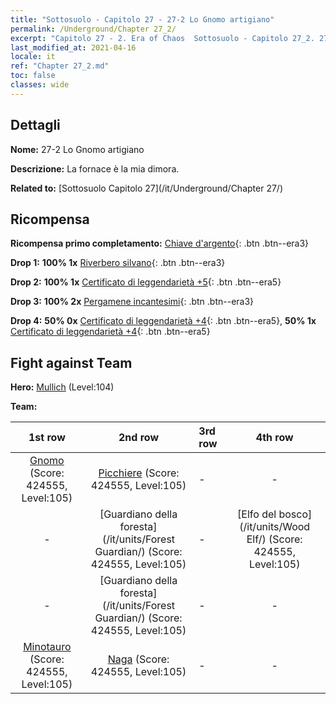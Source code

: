 ```yaml
---
title: "Sottosuolo - Capitolo 27 - 27-2 Lo Gnomo artigiano"
permalink: /Underground/Chapter 27_2/
excerpt: "Capitolo 27 - 2. Era of Chaos  Sottosuolo - Capitolo 27_2. 27-2 Lo Gnomo artigiano"
last_modified_at: 2021-04-16
locale: it
ref: "Chapter 27_2.md"
toc: false
classes: wide
---
```


## Dettagli

 **Nome:** 27-2 Lo Gnomo artigiano

 **Descrizione:** La fornace è la mia dimora.

 **Related to:** [Sottosuolo Capitolo 27](/it/Underground/Chapter 27/)

## Ricompensa

 **Ricompensa primo completamento:** [Chiave d'argento](/it/Items/con_693/){: .btn .btn--era3}

 **Drop 1:** **100% 1x** [Riverbero silvano](/it/Items/her_465/){: .btn .btn--era3}

 **Drop 2:** **100% 1x** [Certificato di leggendarietà +5](/it/Items/mat_102/){: .btn .btn--era5}

 **Drop 3:** **100% 2x** [Pergamene incantesimi](/it/Items/con_694/){: .btn .btn--era3}

 **Drop 4:** **50% 0x** [Certificato di leggendarietà +4](/it/Items/mat_95/){: .btn .btn--era5}, **50% 1x** [Certificato di leggendarietà +4](/it/Items/mat_95/){: .btn .btn--era5}


## Fight against Team
 **Hero:** [Mullich](/it/heroes/Mullich/) (Level:104)

 **Team:**


  | 1st row | 2nd row | 3rd row | 4th row |
  |:----:|:----:|:----|:----:|
  | [Gnomo](/it/units/Dwarf/) (Score: 424555, Level:105)  | [Picchiere](/it/units/Pikeman/) (Score: 424555, Level:105)  | - | - |
  | - | [Guardiano della foresta](/it/units/Forest Guardian/) (Score: 424555, Level:105)  | - | [Elfo del bosco](/it/units/Wood Elf/) (Score: 424555, Level:105)  |
  | - | [Guardiano della foresta](/it/units/Forest Guardian/) (Score: 424555, Level:105)  | - | - |
  | [Minotauro](/it/units/Minotaur/) (Score: 424555, Level:105)  | [Naga](/it/units/Naga/) (Score: 424555, Level:105)  | - | - |


